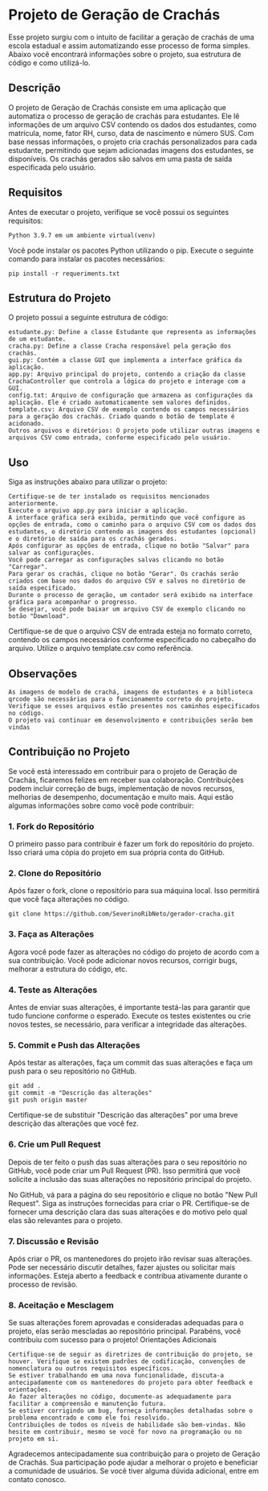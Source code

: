 # Projeto de Geração de Crachás

Esse projeto surgiu com o intuito de facilitar a geração de crachás de uma escola estadual e assim automatizando esse processo de forma simples.
Abaixo você encontrará informações sobre o projeto, sua estrutura de código e como utilizá-lo.

## Descrição

O projeto de Geração de Crachás consiste em uma aplicação que automatiza o processo de geração de crachás para estudantes. Ele lê informações de um arquivo CSV contendo os dados dos estudantes, como matrícula, nome, fator RH, curso, data de nascimento e número SUS. Com base nessas informações, o projeto cria crachás personalizados para cada estudante, permitindo que sejam adicionadas imagens dos estudantes, se disponíveis. Os crachás gerados são salvos em uma pasta de saída especificada pelo usuário.

## Requisitos

Antes de executar o projeto, verifique se você possui os seguintes requisitos:

    Python 3.9.7 em um ambiente virtual(venv)

Você pode instalar os pacotes Python utilizando o pip. Execute o seguinte comando para instalar os pacotes necessários:
```
pip install -r requeriments.txt
```

## Estrutura do Projeto

O projeto possui a seguinte estrutura de código:

    estudante.py: Define a classe Estudante que representa as informações de um estudante.
    cracha.py: Define a classe Cracha responsável pela geração dos crachás.
    gui.py: Contém a classe GUI que implementa a interface gráfica da aplicação.
    app.py: Arquivo principal do projeto, contendo a criação da classe CrachaController que controla a lógica do projeto e interage com a GUI.
    config.txt: Arquivo de configuração que armazena as configurações da aplicação. Ele é criado automaticamente sem valores definidos.
    template.csv: Arquivo CSV de exemplo contendo os campos necessários para a geração dos crachás. Criado quando o botão de template é acidonado.
    Outros arquivos e diretórios: O projeto pode utilizar outras imagens e arquivos CSV como entrada, conforme especificado pelo usuário.

## Uso

Siga as instruções abaixo para utilizar o projeto:

    Certifique-se de ter instalado os requisitos mencionados anteriormente.
    Execute o arquivo app.py para iniciar a aplicação.
    A interface gráfica será exibida, permitindo que você configure as opções de entrada, como o caminho para o arquivo CSV com os dados dos estudantes, o diretório contendo as imagens dos estudantes (opcional) e o diretório de saída para os crachás gerados.
    Após configurar as opções de entrada, clique no botão "Salvar" para salvar as configurações.
    Você pode carregar as configurações salvas clicando no botão "Carregar".
    Para gerar os crachás, clique no botão "Gerar". Os crachás serão criados com base nos dados do arquivo CSV e salvos no diretório de saída especificado.
    Durante o processo de geração, um contador será exibido na interface gráfica para acompanhar o progresso.
    Se desejar, você pode baixar um arquivo CSV de exemplo clicando no botão "Download".

Certifique-se de que o arquivo CSV de entrada esteja no formato correto, contendo os campos necessários conforme especificado no cabeçalho do arquivo. Utilize o arquivo template.csv como referência.

## Observações

    As imagens de modelo de crachá, imagens de estudantes e a biblioteca qrcode são necessárias para o funcionamento correto do projeto. Verifique se esses arquivos estão presentes nos caminhos especificados no código.
    O projeto vai continuar em desenvolvimento e contribuições serão bem vindas
    
## Contribuição no Projeto

Se você está interessado em contribuir para o projeto de Geração de Crachás, ficaremos felizes em receber sua colaboração. Contribuições podem incluir correção de bugs, implementação de novos recursos, melhorias de desempenho, documentação e muito mais. Aqui estão algumas informações sobre como você pode contribuir:
### 1. Fork do Repositório

O primeiro passo para contribuir é fazer um fork do repositório do projeto. Isso criará uma cópia do projeto em sua própria conta do GitHub.
### 2. Clone do Repositório

Após fazer o fork, clone o repositório para sua máquina local. Isso permitirá que você faça alterações no código.
```
git clone https://github.com/SeverinoRibNeto/gerador-cracha.git
```

### 3. Faça as Alterações

Agora você pode fazer as alterações no código do projeto de acordo com a sua contribuição. Você pode adicionar novos recursos, corrigir bugs, melhorar a estrutura do código, etc.

### 4. Teste as Alterações

Antes de enviar suas alterações, é importante testá-las para garantir que tudo funcione conforme o esperado. Execute os testes existentes ou crie novos testes, se necessário, para verificar a integridade das alterações.

### 5. Commit e Push das Alterações

Após testar as alterações, faça um commit das suas alterações e faça um push para o seu repositório no GitHub.

```
git add .
git commit -m "Descrição das alterações"
git push origin master
```
Certifique-se de substituir "Descrição das alterações" por uma breve descrição das alterações que você fez.

### 6. Crie um Pull Request

Depois de ter feito o push das suas alterações para o seu repositório no GitHub, você pode criar um Pull Request (PR). Isso permitirá que você solicite a inclusão das suas alterações no repositório principal do projeto.

No GitHub, vá para a página do seu repositório e clique no botão "New Pull Request". Siga as instruções fornecidas para criar o PR. Certifique-se de fornecer uma descrição clara das suas alterações e do motivo pelo qual elas são relevantes para o projeto.

### 7. Discussão e Revisão

Após criar o PR, os mantenedores do projeto irão revisar suas alterações. Pode ser necessário discutir detalhes, fazer ajustes ou solicitar mais informações. Esteja aberto a feedback e contribua ativamente durante o processo de revisão.

### 8. Aceitação e Mesclagem

Se suas alterações forem aprovadas e consideradas adequadas para o projeto, elas serão mescladas ao repositório principal. Parabéns, você contribuiu com sucesso para o projeto!
Orientações Adicionais

    Certifique-se de seguir as diretrizes de contribuição do projeto, se houver. Verifique se existem padrões de codificação, convenções de nomenclatura ou outros requisitos específicos.
    Se estiver trabalhando em uma nova funcionalidade, discuta-a antecipadamente com os mantenedores do projeto para obter feedback e orientações.
    Ao fazer alterações no código, documente-as adequadamente para facilitar a compreensão e manutenção futura.
    Se estiver corrigindo um bug, forneça informações detalhadas sobre o problema encontrado e como ele foi resolvido.
    Contribuições de todos os níveis de habilidade são bem-vindas. Não hesite em contribuir, mesmo se você for novo na programação ou no projeto em si.

Agradecemos antecipadamente sua contribuição para o projeto de Geração de Crachás. Sua participação pode ajudar a melhorar o projeto e beneficiar a comunidade de usuários. Se você tiver alguma dúvida adicional, entre em contato conosco.
